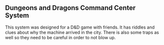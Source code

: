 ## Dungeons and Dragons Command Center System

This system was designed for a D&D game with friends. 
It has riddles and clues about why the machine arrived in the city.
There is also some traps as well so they need to be careful in order to not blow up.